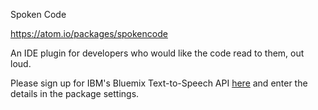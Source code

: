 Spoken Code

https://atom.io/packages/spokencode

An IDE plugin for developers who would like the code read to them, out loud.

Please sign up for IBM's Bluemix Text-to-Speech API [here](https://console.ng.bluemix.net/catalog/services/text-to-speech/) and enter the details in the package settings.
